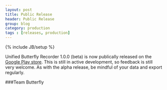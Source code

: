 ```yaml
---
layout: post
title: Public Release
header: Public Release
group: blog
category: production
tags : [releases, production]
---
```

{% include JB/setup %}

Unified Butterfly Recorder 1.0.0 (beta) is now publically released on the [Google Play store](https://play.google.com/store/apps/details?id=edu.iastate.ece.butterflies). This is still in active development, so feedback is still very welcome. As with the alpha release, be mindful of your data and export regularly.

###Team Butterfly
